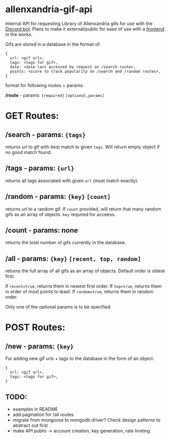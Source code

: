 # allenxandria-gif-api

Internal API for requesting Library of Allenxandria gifs for use with the [Discord bot](https://github.com/kaizacorp/robot-allen). Plans to make it external/public for ease of use with a [frontend](https://github.com/kaizacorp/allenbot) in the works.

Gifs are stored in a database in the format of:

```
{ 
  url: <gif url>,
  tags: <tags for gif>,
  date: <date last accessed by request on /search route>,
  points: <score to track popularity on /search and /random routes>,
}
```

format for following routes + params:


**/route** - params: `{required}` `[optional,params]`


# GET Routes:

/search - params: `{tags}`
--

returns url to gif with best match to given `tags`. Will return empty object if no good match found.


/tags - params: `{url}`
--

returns all tags associated with given `url` (must match exactly).


/random - params: `{key}` `[count]`
--

returns url to a random gif. If `count` provided, will return that many random gifs as an array of objects. `key` required for acceess.

/count - params: none
--

returns the total number of gifs currently in the database.

/all - params: `{key}` `[recent, top, random]` 
--

returns the full array of all gifs as an array of objects. Default order is oldest first.

If `recent=true`, returns them in newest first order. 
If `top=true`, returns them in order of most points to least.
If `random=true`, returns them in random order.

Only one of the optional params is to be specified.

# POST Routes:

/new - params: `{key}`
--

For adding new gif urls + tags to the database in the form of an object:
```
{
  url: <gif url>,
  tags: <tags for gif>,
}
```


## TODO:

- examples in README
- add pagination for /all routes
- migrate from mongoose to mongodb driver? Check design patterns to abstract out first
- make API public -> account creation, key generation, rate limiting

